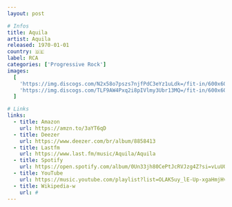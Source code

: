 ```yaml
---
layout: post

# Infos
title: Aquila
artist: Aquila
released: 1970-01-01
country: 🇩🇪
label: RCA
categories: ['Progressive Rock']
images:
  [
    'https://img.discogs.com/N2x58o7pszs7njfPdC3eYz1uLdk=/fit-in/600x600/filters:strip_icc():format(jpeg):mode_rgb():quality(90)/discogs-images/R-3745252-1450589571-6551.jpeg.jpg',
    'https://img.discogs.com/TLF9AW4Pxq2i8pIVlmy3Ubr13MQ=/fit-in/600x600/filters:strip_icc():format(jpeg):mode_rgb():quality(90)/discogs-images/R-6061773-1410994812-4964.jpeg.jpg',
  ]

# Links
links:
  - title: Amazon
    url: https://amzn.to/3aYT6qD
  - title: Deezer
    url: https://www.deezer.com/br/album/8858413
  - title: Lastfm
    url: https://www.last.fm/music/Aquila/Aquila
  - title: Spotify
    url: https://open.spotify.com/album/0Un33jh80CePtJcRVJzg4Z?si=vLuUODSmQDGB6TARuOHvhg
  - title: YouTube
    url: https://music.youtube.com/playlist?list=OLAK5uy_lE-Up-xgaHmjHvucVMs47_GATHlqofpkg
  - title: Wikipedia-w
    url: #
---
```

